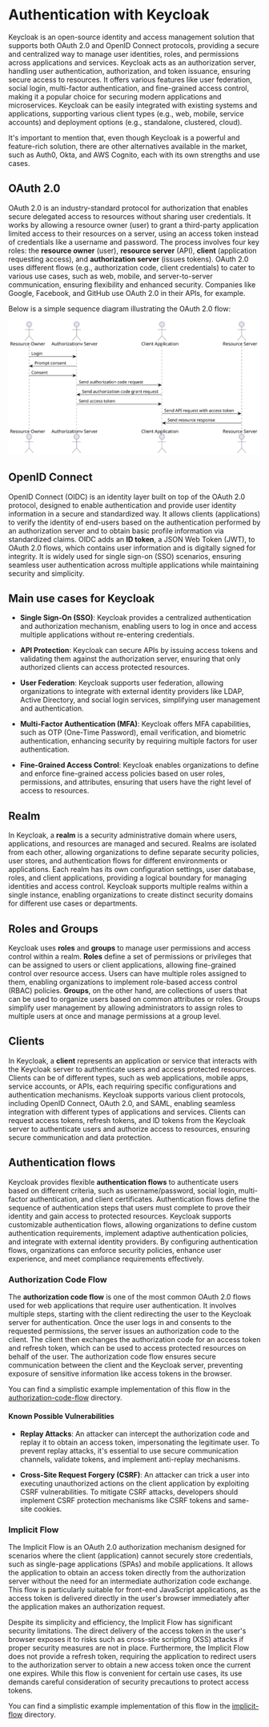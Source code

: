 # Authentication with Keycloak 

Keycloak is an open-source identity and access management solution that supports both OAuth 2.0 and OpenID Connect protocols, providing a secure and centralized way to manage user identities, roles, and permissions across applications and services. Keycloak acts as an authorization server, handling user authentication, authorization, and token issuance, ensuring secure access to resources. It offers various features like user federation, social login, multi-factor authentication, and fine-grained access control, making it a popular choice for securing modern applications and microservices. Keycloak can be easily integrated with existing systems and applications, supporting various client types (e.g., web, mobile, service accounts) and deployment options (e.g., standalone, clustered, cloud).

It's important to mention that, even though Keycloak is a powerful and feature-rich solution, there are other alternatives available in the market, such as Auth0, Okta, and AWS Cognito, each with its own strengths and use cases. 

## OAuth 2.0

OAuth 2.0 is an industry-standard protocol for authorization that enables secure delegated access to resources without sharing user credentials. It works by allowing a resource owner (user) to grant a third-party application limited access to their resources on a server, using an access token instead of credentials like a username and password. The process involves four key roles: the **resource owner** (user), **resource server** (API), **client** (application requesting access), and **authorization server** (issues tokens). OAuth 2.0 uses different flows (e.g., authorization code, client credentials) to cater to various use cases, such as web, mobile, and server-to-server communication, ensuring flexibility and enhanced security. Companies like Google, Facebook, and GitHub use OAuth 2.0 in their APIs, for example.

Below is a simple sequence diagram illustrating the OAuth 2.0 flow:

![OAuth 2.0 Flow](./docs/images/oauth2.svg)

## OpenID Connect

OpenID Connect (OIDC) is an identity layer built on top of the OAuth 2.0 protocol, designed to enable authentication and provide user identity information in a secure and standardized way. It allows clients (applications) to verify the identity of end-users based on the authentication performed by an authorization server and to obtain basic profile information via standardized claims. OIDC adds an **ID token**, a JSON Web Token (JWT), to OAuth 2.0 flows, which contains user information and is digitally signed for integrity. It is widely used for single sign-on (SSO) scenarios, ensuring seamless user authentication across multiple applications while maintaining security and simplicity.

## Main use cases for Keycloak

- **Single Sign-On (SSO)**: Keycloak provides a centralized authentication and authorization mechanism, enabling users to log in once and access multiple applications without re-entering credentials.

- **API Protection**: Keycloak can secure APIs by issuing access tokens and validating them against the authorization server, ensuring that only authorized clients can access protected resources.

- **User Federation**: Keycloak supports user federation, allowing organizations to integrate with external identity providers like LDAP, Active Directory, and social login services, simplifying user management and authentication.

- **Multi-Factor Authentication (MFA)**: Keycloak offers MFA capabilities, such as OTP (One-Time Password), email verification, and biometric authentication, enhancing security by requiring multiple factors for user authentication.

- **Fine-Grained Access Control**: Keycloak enables organizations to define and enforce fine-grained access policies based on user roles, permissions, and attributes, ensuring that users have the right level of access to resources.

## Realm

In Keycloak, a **realm** is a security administrative domain where users, applications, and resources are managed and secured. Realms are isolated from each other, allowing organizations to define separate security policies, user stores, and authentication flows for different environments or applications. Each realm has its own configuration settings, user database, roles, and client applications, providing a logical boundary for managing identities and access control. Keycloak supports multiple realms within a single instance, enabling organizations to create distinct security domains for different use cases or departments.

## Roles and Groups

Keycloak uses **roles** and **groups** to manage user permissions and access control within a realm. **Roles** define a set of permissions or privileges that can be assigned to users or client applications, allowing fine-grained control over resource access. Users can have multiple roles assigned to them, enabling organizations to implement role-based access control (RBAC) policies. **Groups**, on the other hand, are collections of users that can be used to organize users based on common attributes or roles. Groups simplify user management by allowing administrators to assign roles to multiple users at once and manage permissions at a group level.

## Clients

In Keycloak, a **client** represents an application or service that interacts with the Keycloak server to authenticate users and access protected resources. Clients can be of different types, such as web applications, mobile apps, service accounts, or APIs, each requiring specific configurations and authentication mechanisms. Keycloak supports various client protocols, including OpenID Connect, OAuth 2.0, and SAML, enabling seamless integration with different types of applications and services. Clients can request access tokens, refresh tokens, and ID tokens from the Keycloak server to authenticate users and authorize access to resources, ensuring secure communication and data protection.

## Authentication flows

Keycloak provides flexible **authentication flows** to authenticate users based on different criteria, such as username/password, social login, multi-factor authentication, and client certificates. Authentication flows define the sequence of authentication steps that users must complete to prove their identity and gain access to protected resources. Keycloak supports customizable authentication flows, allowing organizations to define custom authentication requirements, implement adaptive authentication policies, and integrate with external identity providers. By configuring authentication flows, organizations can enforce security policies, enhance user experience, and meet compliance requirements effectively.

### Authorization Code Flow 

The **authorization code flow** is one of the most common OAuth 2.0 flows used for web applications that require user authentication. It involves multiple steps, starting with the client redirecting the user to the Keycloak server for authentication. Once the user logs in and consents to the requested permissions, the server issues an authorization code to the client. The client then exchanges the authorization code for an access token and refresh token, which can be used to access protected resources on behalf of the user. The authorization code flow ensures secure communication between the client and the Keycloak server, preventing exposure of sensitive information like access tokens in the browser.

You can find a simplistic example implementation of this flow in the [authorization-code-flow](./authorization-code-flow) directory.

#### Known Possible Vulnerabilities

- **Replay Attacks**: An attacker can intercept the authorization code and replay it to obtain an access token, impersonating the legitimate user. To prevent replay attacks, it's essential to use secure communication channels, validate tokens, and implement anti-replay mechanisms.

- **Cross-Site Request Forgery (CSRF)**: An attacker can trick a user into executing unauthorized actions on the client application by exploiting CSRF vulnerabilities. To mitigate CSRF attacks, developers should implement CSRF protection mechanisms like CSRF tokens and same-site cookies.

### Implicit Flow

The Implicit Flow is an OAuth 2.0 authorization mechanism designed for scenarios where the client (application) cannot securely store credentials, such as single-page applications (SPAs) and mobile applications. It allows the application to obtain an access token directly from the authorization server without the need for an intermediate authorization code exchange. This flow is particularly suitable for front-end JavaScript applications, as the access token is delivered directly in the user's browser immediately after the application makes an authorization request.

Despite its simplicity and efficiency, the Implicit Flow has significant security limitations. The direct delivery of the access token in the user's browser exposes it to risks such as cross-site scripting (XSS) attacks if proper security measures are not in place. Furthermore, the Implicit Flow does not provide a refresh token, requiring the application to redirect users to the authorization server to obtain a new access token once the current one expires. While this flow is convenient for certain use cases, its use demands careful consideration of security precautions to protect access tokens. 

You can find a simplistic example implementation of this flow in the [implicit-flow](./implicit-flow) directory.

